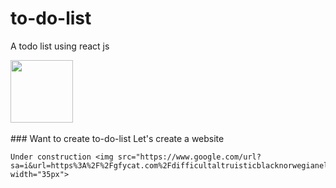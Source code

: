 # to-do-list
 A todo list using react js
<div>
   <img src="https://www.google.com/url?sa=i&url=https%3A%2F%2Fwww.proofhub.com%2Farticles%2Fto-do-list-apps&psig=AOvVaw23Uc2ZLVGgB2dGwcjK2rs8&ust=1601562074669000&source=images&cd=vfe&ved=0CAIQjRxqFwoTCNDcsJSKkewCFQAAAAAdAAAAABAD" width="100px"
 </div>
 <br/>
 <br/>
 <div>
    ### Want to create to-do-list
    Let's create a website

    Under construction <img src="https://www.google.com/url?sa=i&url=https%3A%2F%2Fgfycat.com%2Fdifficultaltruisticblacknorwegianelkhound&psig=AOvVaw37K0XEBNeny0IjmPhFexWq&ust=1601562348185000&source=images&cd=vfe&ved=0CAIQjRxqFwoTCKDJj5KLkewCFQAAAAAdAAAAABAD" width="35px">
</div>
